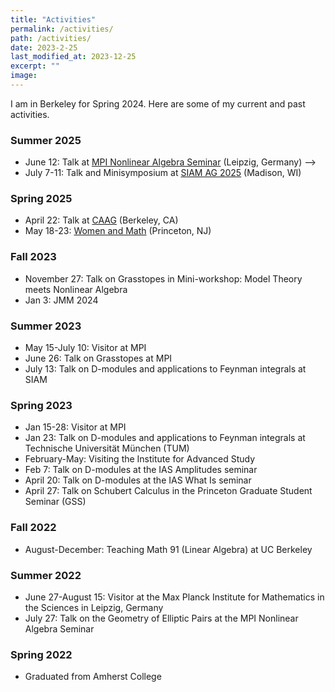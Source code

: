 ```yaml
---
title: "Activities"
permalink: /activities/
path: /activities/
date: 2023-2-25
last_modified_at: 2023-12-25
excerpt: ""
image: 
---
```


I am in Berkeley for Spring 2024. Here are some of my current and past activities.

### Summer 2025
* June 12: Talk at [MPI Nonlinear Algebra Seminar](https://www.mis.mpg.de/events/event/the-segre-determinant) (Leipzig, Germany) -->
* July 7-11: Talk and Minisymposium at [SIAM AG 2025](https://www.siam.org/conferences-events/siam-conferences/ag25/) (Madison, WI)

### Spring 2025
* April 22: Talk at [CAAG](https://eisenbud.github.io/deSeminar/Spring2025.html) (Berkeley, CA)
* May 18-23: [Women and Math](https://www.ias.edu/math/wam/program-years/2025-program-women-and-mathematics) (Princeton, NJ)

### Fall 2023
* November 27: Talk on Grasstopes in Mini-workshop: Model Theory meets Nonlinear Algebra
* Jan 3: JMM 2024

### Summer 2023
* May 15-July 10: Visitor at MPI
* June 26: Talk on Grasstopes at MPI
* July 13: Talk on D-modules and applications to Feynman integrals at SIAM

### Spring 2023
* Jan 15-28: Visitor at MPI
* Jan 23: Talk on D-modules and applications to Feynman integrals at Technische Universität München (TUM)
* February-May: Visiting the Institute for Advanced Study
* Feb 7: Talk on D-modules at the IAS Amplitudes seminar
* April 20: Talk on D-modules at the IAS What Is seminar
* April 27: Talk on Schubert Calculus in the Princeton Graduate Student Seminar (GSS)

### Fall 2022
*  August-December: Teaching Math 91 (Linear Algebra) at UC Berkeley

### Summer 2022
* June 27-August 15: Visitor at the Max Planck Institute for Mathematics in the Sciences in Leipzig, Germany
* July 27: Talk on the Geometry of Elliptic Pairs at the MPI Nonlinear Algebra Seminar

### Spring 2022
* Graduated from Amherst College
